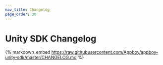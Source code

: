 ```yaml
---
nav_title: Changelog
page_order: 30
---
```


# Unity SDK Changelog

{% markdown_embed https://raw.githubusercontent.com/Appboy/appboy-unity-sdk/master/CHANGELOG.md %}
